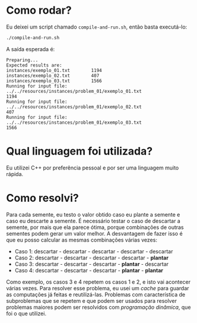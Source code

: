 # Como rodar?

Eu deixei um script chamado `compile-and-run.sh`, então basta executá-lo:

```bash
./compile-and-run.sh
```

A saída esperada é:

```plain
Preparing...
Expected results are:
instances/exemplo_01.txt        1194
instances/exemplo_02.txt        407
instances/exemplo_03.txt        1566
Running for input file: ../../resources/instances/problem_01/exemplo_01.txt
1194
Running for input file: ../../resources/instances/problem_01/exemplo_02.txt
407
Running for input file: ../../resources/instances/problem_01/exemplo_03.txt
1566
```

# Qual linguagem foi utilizada?

Eu utilizei C++ por preferência pessoal e por ser uma linguagem muito rápida.

# Como resolvi?

Para cada semente, eu testo o valor obtido caso eu plante a semente e caso eu descarte a semente. É necessário testar o caso de descartar a semente, por mais que ela parece ótima, porque combinações de outras sementes podem gerar um valor melhor. A desvantagem de fazer isso é que eu posso calcular as mesmas combinações várias vezes:

- Caso 1: descartar - descartar - descartar - descartar - descartar
- Caso 2: descartar - descartar - descartar - descartar - **plantar**
- Caso 3: descartar - descartar - descartar - **plantar** - descartar
- Caso 4: descartar - descartar - descartar - **plantar** - **plantar**

Como exemplo, os casos 3 e 4 repetem os casos 1 e 2, e isto vai acontecer várias vezes. Para resolver esse problema, eu usei um *cache* para guardar as computações já feitas e reutilizá-las. Problemas com característica de subproblemas que se repetem e que podem ser usados para resolver problemas maiores podem ser resolvidos com *programação dinâmica*, que foi o que utilizei.
